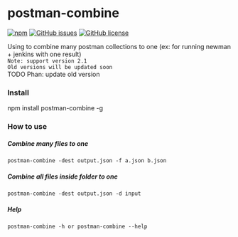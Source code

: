 # postman-combine

[![npm](https://img.shields.io/npm/v/postman-combine.svg)](https://www.npmjs.com/package/postman-combine)
[![GitHub issues](https://img.shields.io/github/issues/sun1l/rename-output-webpack-plugin.svg)](https://github.com/PhanNN/postman-combine/issues)
[![GitHub license](https://img.shields.io/badge/license-MIT-blue.svg)](https://raw.githubusercontent.com/PhanNN/postman-combine/master/LICENSE)

Using to combine many postman collections to one (ex: for running newman + jenkins with one result)  
```Note: support version 2.1```  
```Old versions will be updated soon```  
TODO Phan: update old version

### Install
  npm install postman-combine -g
  
### How to use
  ##### Combine many files to one
    postman-combine -dest output.json -f a.json b.json
  
  ##### Combine all files inside folder to one
    postman-combine -dest output.json -d input
  
  ##### Help
    postman-combine -h or postman-combine --help
